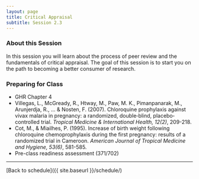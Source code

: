 ```yaml
---
layout: page
title: Critical Appraisal
subtitle: Session 2.3
---
```


### About this Session

In this session you will learn about the process of peer review and the fundamentals of critical appraisal. The goal of this session is to start you on the path to becoming a better consumer of research.

### Preparing for Class

* GHR Chapter 4
* Villegas, L., McGready, R., Htway, M., Paw, M. K., Pimanpanarak, M., Arunjerdja, R., ... & Nosten, F. (2007). Chloroquine prophylaxis against vivax malaria in pregnancy: a randomized, double‐blind, placebo‐controlled trial. *Tropical Medicine & International Health, 12(2)*, 209-218.
* Cot, M., & Miailhes, P. (1995). Increase of birth weight following chloroquine chemoprophylaxis during the first pregnancy: results of a randomized trial in Cameroon. *American Journal of Tropical Medicine and Hygiene, 53(6)*, 581-585.
* Pre-class readiness assessment (371/702)


* * *

[Back to schedule]({{ site.baseurl }}/schedule/)